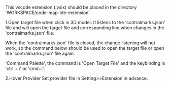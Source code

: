 This vscode extension (.vsix) should be placed in the directory 'WORKSPACE/code-map-ide-extension'.

1.Open target file when click in 3D model.
It listens to the 'contralmarks.json' file and will open the target file and corresponding line when changes in the 'contralmarks.json' file.

When the 'contralmarks.json' file is closed, the change listening will not work, so the command below should be used to open the target file or open the 'contralmarks.json' file again.

'Command Palette', the command is 'Open Target File' and the keybinding is 'ctrl + i' or 'cmd+i'.

2.Hover Provider
Set provider file in Setting>>Extension in advance.
